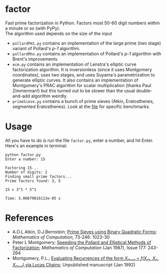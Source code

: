# factor

Fast prime factorization in Python. Factors most 50-60 digit numbers within a minute or so (with PyPy).  
The algorithm used depends on the size of the input

* `pollardPm1.py` contains an implementation of the large prime (two stage) variant of Pollard's _p-1_ algorithm.
* `pollardRho.py` contains an implementation of Pollard's _p-1_ algorithm with Brent's improvements. 
* `ecm.py` contains an implementation of Lenstra's elliptic curve factorization algorithm. It is inversionless (since it uses Montgomery coordinates), uses two stages, and uses Suyama's parametrization to generate elliptic curves. It also contains an implementation of Montgomery's PRAC algorithm for scalar multiplication (thanks Paul Zimmerman!) but this turned out to be slower than the usual double-and-add algorithm weirdly.
* `primeSieve.py` contains a bunch of prime sieves (Atkin, Eratosthenes, segmented Eratosthenes). Look at the [file](https://github.com/nishanth17/factor/blob/master/primeSieve.py) for specific benchmarks.

# Usage
All you have to do is run the file `factor.py`, enter a number, and hit Enter. Here's an example in terminal:

    python factor.py
    Enter a number: 15

    Factoring 15...
    Number of digits: 2
    Finding small prime factors...
    Prime factors found: 3, 5

    15 = 3^1 * 5^1

    Time: 5.00679016113e-05 s

# References
* A.O.L Atkin, D.J.Bernstein; [Prime Sieves using Binary Quadratic Forms](http://www.ams.org/journals/mcom/2004-73-246/S0025-5718-03-01501-1/S0025-5718-03-01501-1.pdf); *Mathematics of Computation*, 73-246: 1023-30
* Peter L Montgomery; [Speeding the Pollard and Elliptical Methods of Factorization](http://modular.math.washington.edu/edu/124/misc/montgomery.pdf); *Mathematics of Computation* (Jan 1987), Issue 177: 243-264
* Montgomery, P.L.; [Evaluating Recurrences of the form <i>X<sub>m+n</sub></i> = <i>f(X<sub>m</sub>, X<sub>n</sub>, X<sub>m-n</sub>)</i> via Lucas Chains](http://cr.yp.to/bib/1992/montgomery-lucas.ps); Unpublished manuscript (Jan 1992)




    
